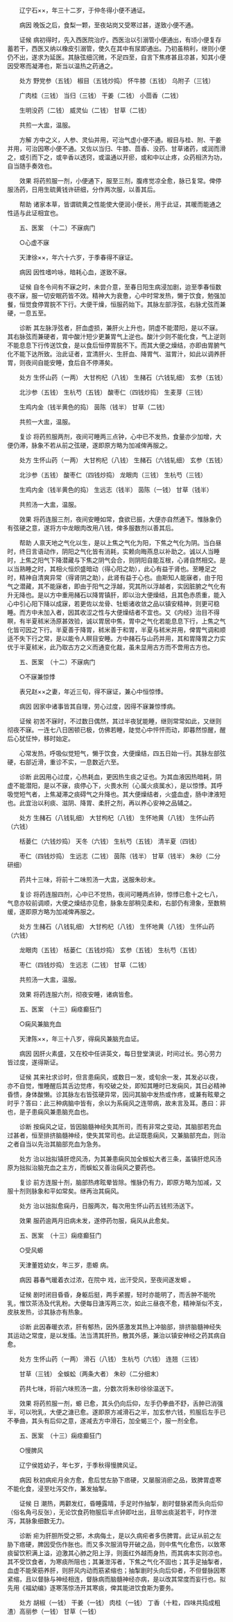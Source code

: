 <!-- { "loadSidebar": true } -->
　　辽宁石××，年三十二岁，于仲冬得小便不通证。

　　病因 晚饭之后，食梨一颗，至夜站岗又受寒过甚，遂致小便不通。

　　证候 病初得时，先入西医院治疗。西医治以引溺管小便通出，有顷小便复存蓄若干，西医又纳以橡皮引溺管，使久在其中有尿即通出。乃初虽稍利，继则小便仍不出，遂求为延医。其脉弦细沉微，不足四至，自言下焦疼甚且凉甚，知其小便因受寒而凝滞也，斯当以温热之药通之。

　　处方 野党参（五钱） 椒目（五钱炒捣） 怀牛膝（五钱） 乌附子（三钱）

　　广肉桂（三钱） 当归（三钱） 干姜（二钱） 小茴香（二钱）

　　生明没药（二钱） 威灵仙（二钱） 甘草（二钱）

　　共煎一大盅，温服。

　　方解 方中之义，人参、灵仙并用，可治气虚小便不通。椒目与桂、附、干姜并用，可治因寒小便不通。又佐以当归、牛膝、茴香、没药、甘草诸药，或润而滑之，或引而下之，或辛香以透窍，或温通以开瘀，或和中以止疼，众药相济为功，自当随手奏效也。

　　效果 将药煎服一剂，小便通下，服至三剂，腹疼觉凉全愈，脉已复常。俾停服汤药，日用生硫黄钱许研细，分作两次服，以善其后。

　　帮助 诸家本草，皆谓硫黄之性能使大便润小便长，用于此证，其暖而能通之性适与此证相宜也。

　　五、医案　（十二）不寐病门

　　○心虚不寐

　　天津徐××，年六十六岁，于季春得不寐证。

　　病因 因性嗜吟咏，暗耗心血，遂致不寐。

　　证候 自冬令间有不寐之时，未尝介意，至春日阳生病浸加剧，迨至季春恒数夜不寐，服一切安眠药皆不效。精神大为衰惫，心中时常发热，懒于饮食，勉强加餐，恒觉食停胃脘不下行。大便干燥，恒服药始下。其脉左部浮弦，右脉尤弦而兼硬，一息五至。

　　诊断 其左脉浮弦者，肝血虚损，兼肝火上升也，阴虚不能潜阳，是以不寐。其右脉弦而兼硬者，胃中酸汁短少更兼胃气上逆也。酸汁少则不能化食，气上逆则不能息息下行传送饮食，是以食后恒停胃脘不下。而其大便之燥结，亦即由胃腑气化不能下达所致。治此证者，宜清肝火、生肝血、降胃气、滋胃汁，如此以调养肝胃，则夜间自能安睡，食后自不停滞矣。

　　处方 生怀山药（一两） 大甘枸杞（八钱） 生赭石（六钱轧细） 玄参（五钱）

　　北沙参（五钱） 生杭芍（五钱） 酸枣仁（四钱炒捣） 生麦芽（三钱）

　　生鸡内金（钱半黄色的捣） 茵陈（钱半） 甘草（二钱）

　　共煎一大盅，温服。

　　复诊 将药煎服两剂，夜间可睡两三点钟，心中已不发热，食量亦少加增，大便仍滞，脉象不若从前之弦硬，遂即原方略为加减俾再服之。

　　处方 生怀山药（一两） 大甘枸杞（八钱） 生赭石（六钱轧细） 玄参（五钱）

　　北沙参（五钱） 酸枣仁（四钱炒捣） 龙眼肉（三钱） 生杭芍（三钱）

　　生鸡内金（钱半黄色的捣） 生远志（钱半） 茵陈（一钱） 甘草（钱半）

　　共煎汤一大盅，温服。

　　效果 将药连服三剂，夜间安睡如常，食欲已振，大便亦自然通下。惟脉象仍有弦硬之意，遂将方中龙眼肉改用八钱，俾多服数剂以善其后。

　　帮助 人禀天地之气化以生，是以上焦之气化为阳，下焦之气化为阴。当白昼时，终日言语动作，阴阳之气化皆有消耗，实赖向晦燕息以补助之。诚以人当睡时，上焦之阳气下降潜藏与下焦之阴气会合，则阴阳自能互根，心肾自然相交。是以当熟睡之时，其相火恒炽盛暗动（得心阳之助），此心有益于肾也。至睡足之时，精神自清爽异常（得肾阴之助），此肾有益于心也。由斯知人能寐者，由于阳气之潜藏，其不能寐者，即由于阳气之浮越，究其所以浮越者，实因脏腑之气化有升无降也。是以方中重用赭石以降胃镇肝，即以治大便燥结，且其色赤质重，能入心中引心阳下降以成寐，若更佐以龙骨、牡蛎诸收敛之品以镇安精神，则更可稳睡。而方中未加入者，因其收涩之性与大便燥结者不宜也。又《内经》治目不得瞑，有半夏秫米汤原甚效验，诚以胃居中焦，胃中之气化若能息息下行，上焦之气化皆可因之下行。半夏善于降胃，秫米善于和胃，半夏与秫米并用，俾胃气调和顺适不失下行之常，是以能令人瞑目安睡。方中赭石与山药并用，其和胃降胃之力实优于半夏秫米，此乃取古方之义而通变化裁，虽未显用古方而不啻用古方也。

　　五、医案　（十二）不寐病门

　　○不寐兼惊悸

　　表兄赵××之妻，年近三旬，得不寐证，兼心中恒惊悸。

　　病因 因家中诸事皆其自理，劳心过度，因得不寐兼惊悸病。

　　证候 初苦不寐时，不过数日偶然，其过半夜犹能睡，继则常常如此，又继则彻夜不寐。一连七八日困顿已极，仿佛若睡，陡觉心中怦怦而动，即暮然惊醒，醒后心犹怔忡，移时始定。

　　心常发热，呼吸似觉短气，懒于饮食，大便燥结，四五日始一行。其脉左部弦硬，右部近滑，重诊不实，一息数近六至。

　　诊断 此因用心过度，心热耗血，更因热生痰之证也。为其血液因热暗耗，阴虚不能潜阳，是以不寐，痰停心下，火畏水刑（心属火痰属水），是以惊悸。其呼吸觉短气者，上焦凝滞之痰碍气之升降也。其大便燥结者，火盛血虚，肠中津液短也。此宜治以利痰、滋阴、降胃、柔肝之剂，再以养心安神之品辅之。

　　处方 生赭石（八钱轧细） 大甘枸杞（八钱） 生怀地黄（八钱） 生怀山药（六钱）

　　栝蒌仁（六钱炒捣） 天冬（六钱） 生杭芍（五钱） 清半夏（四钱）

　　枣仁（四钱炒捣） 生远志（二钱） 茵陈（钱半） 甘草（钱半） 朱砂（二分研细）

　　药共十三味，将前十二味煎汤一大盅，送服朱砂末。

　　复诊 将药连服四剂，心中已不觉热，夜间可睡两点钟，惊悸已愈十之七八，气息亦较前调顺，大便之燥结亦见愈，脉象左部稍见柔和，右部仍有滑象，至数稍缓，遂即原方略为加减俾再服之。

　　处方 生赭石（八钱轧细） 大甘枸杞（八钱） 生怀地黄（八钱） 生怀山药（六钱）

　　龙眼肉（五钱） 栝蒌仁（五钱炒捣） 玄参（五钱） 生杭芍（五钱）

　　枣仁（四钱炒捣） 生远志（二钱） 甘草（二钱）

　　共煎汤一大盅，温服。

　　效果 将药连服六剂，彻夜安睡，诸病皆愈。

　　五、医案　（十三）痫痉癫狂门

　　○痫风兼脑充血

　　天津陈××，年三十八岁，得痫风兼脑充血证。

　　病因 因肝火素盛，又在校中任讲英文，每日登堂演说，时间过长。劳心劳力皆过度，遂得斯证。

　　证候 其来社求诊时，但言患痫风，或数日一发，或旬余一发，其发必以夜，亦不自觉，惟睡醒后其舌边觉疼，有咬破之处，即知其睡时已发痫风，其日必精神昏愦，身体酸懒。诊其脉左右皆弦硬异常，因问其脑中发热或作疼，或兼有眩晕之时乎？答曰：此三种病脑中皆有，余以为系痫风之连带病，故未言及耳。愚曰：非也，是子患痫风兼患脑充血也。

　　诊断 按痫风之证，皆因脑髓神经失其所司，而有非常之变动，其脑部若充血过甚者，恒至排挤脑髓神经，使失其常司也。此证既患痫风，又兼脑部充血，则治之者自当以先治其脑部充血为急务。

　　处方 治以拙拟镇肝熄风汤，为其兼患痫风加全蜈蚣大者三条，盖镇肝熄风汤原为拙拟治脑充血之主方，而蜈蚣又善治痫风之要药也。

　　复诊 前方连服十剂，脑部热疼眩晕皆除。惟脉仍有力，即原方略为加减，又服十剂则脉象和平如常矣。继再治其痫风。

　　处方 治以拙拟愈痫丹，日服两次，每次用生怀山药五钱煎汤送下。

　　效果 服药逾两月旧病未发，遂停药勿服，痫风从此愈矣。

　　五、医案　（十三）痫痉癫狂门

　　○受风螈

　　天津董姓幼女，年三岁，患螈 病。

　　病因 暮春气暖着衣过浓，在院中 戏，出汗受风，至夜间遂发螈 。

　　证候 剧时闭目昏昏，身躯后挺，两手紧握，轻时亦能明了，而舌肿不能吮乳，惟饮茶汤及代乳粉。大便每日溏泻两三次，如此三昼夜不愈，精神渐似不支，皮肤发热，诊其脉亦有热象。

　　诊断 此因春暖衣浓，肝有郁热，因外感激发其热上冲脑部，排挤脑髓神经失其运动之常度，是以发搐。法当清其肝热，散其外感，兼治以镇安神经之药其病自愈。

　　处方 生怀山药（一两） 滑石（八钱） 生杭芍（六钱） 连翘（三钱）

　　甘草（三钱） 全蜈蚣（两条大者） 朱砂（二分细末）

　　药共七味，将前六味煎汤一盅，分数次将朱砂徐徐温送下。

　　效果 将药煎服一剂，螈 已愈，其头仍向后仰，左手仍拳曲不舒，舌肿已消强半，可以吮乳，大便之溏已愈。遂即原方减滑石之半，加玄参六钱，煎服后左手已不拳曲，其头有后仰之意，遂减去方中滑石，加全蝎三个，服一剂全愈。

　　五、医案　（十三）痫痉癫狂门

　　○慢脾风

　　辽宁侯姓幼子，年七岁，于季秋得慢脾风证。

　　病因 秋初病疟月余方愈，愈后觉左胁下痞硬，又屡服消瘀之品，致脾胃虚寒不能化食，浸至吐泻交作，兼发抽掣。

　　证候 日 潮热，两颧发红，昏睡露晴，手足时作抽掣，剧时督脉紧而头向后仰（俗名角弓反张），无论饮食药物服后半点钟即吐出，且带出痰涎若干，时作泄泻，其脉象细数无力。

　　诊断 疟为肝胆所受之邪，木病侮土，是以久病疟者多伤脾胃。此证从前之左胁下痞硬，脾因受伤作胀也。而又多次服消导开破之品，则中焦气化愈伤，以致寒痰留饮积满上溢，迫激其心肺之阳上浮，则面红外越而身热，而其病本实则凉也。其不受饮食者，为寒痰所阻也；其兼泄泻者，下焦之气化不固也；其手足抽掣者，血虚不能荣筋养肝，则肝风内动而筋紧缩也；抽掣剧时头向后仰者，不但督脉因寒紧缩，且以督脉与神经相连，督脉病而脑髓神经亦病，是以改其常度而妄行也。拟先用《福幼编》逐寒荡惊汤开其寒痰，俾其能进饮食斯为要务。

　　处方 胡椒（一钱） 干姜（一钱） 肉桂（一钱） 丁香（十粒，四味共捣成粗渣）高丽参（一钱） 甘草（一钱）


